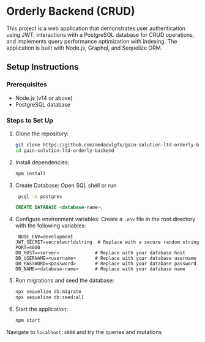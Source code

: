 # Orderly Backend (CRUD)

This project is a web application that demonstrates user authentication using JWT, interactions with a PostgreSQL database for CRUD operations, and implements query performance optimization with indexing. The application is built with Node.js, Graphql, and Sequelize ORM.

## Setup Instructions

### Prerequisites
- Node.js (v14 or above)
- PostgreSQL database


### Steps to Set Up
1. Clone the repository:
   ```bash
   git clone https://github.com/amdadulgfx/gain-solution-ltd-orderly-backend.git
   cd gain-solution-ltd-orderly-backend
   ```

2. Install dependencies:
   ```bash
   npm install
   ```
3. Create Database:
    Open SQL shell or run 
    ```bash
     psql -U postgres 
    ```
    ```sql
    CREATE DATABASE <database-name>;
    ```

4. Configure environment variables:
   Create a `.env` file in the root directory with the following variables:
   ```plaintext
    NODE_ENV=development
   JWT_SECRET=secretworldstring  # Replace with a secure random string
   PORT=4000
   DB_HOST=<server>             # Replace with your database host
   DB_USERNAME=<username>       # Replace with your database username
   DB_PASSWORD=<password>       # Replace with your database password
   DB_NAME=<database-name>      # Replace with your database name
   ```

5. Run migrations and seed the database:
   ```bash
   npx sequelize db:migrate
   npx sequelize db:seed:all
   ```

6. Start the application:
   ```bash
   npm start
   ```


Navigate to `localhost:4000` and try the queries and mutations 